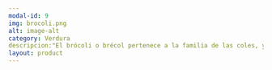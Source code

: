 ```yaml
---
modal-id: 9
img: brocoli.png
alt: image-alt
category: Verdura
descripcion:"El brócoli o brécol pertenece a la familia de las coles, y como todos los coles, prefiere las temporadas templadas y frías. Se disfruta en otoño e invierno."
layout: product
---
```


